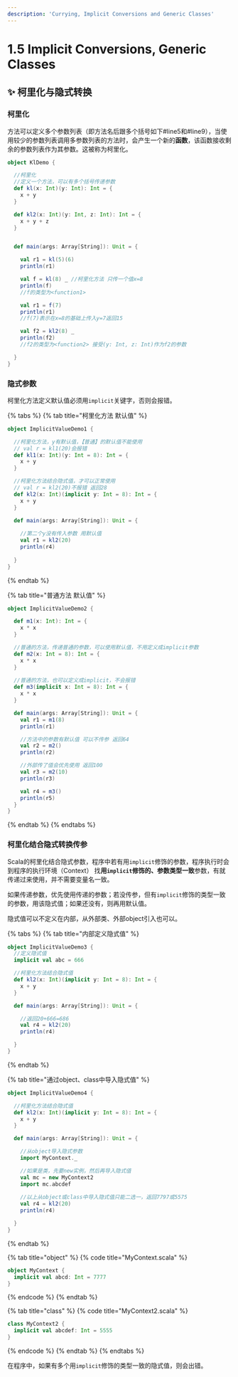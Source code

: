 ```yaml
---
description: 'Currying, Implicit Conversions and Generic Classes'
---
```


# 1.5 Implicit Conversions, Generic Classes

## ✨ 柯里化与隐式转换

### 柯里化

方法可以定义多个参数列表（即方法名后跟多个括号如下\#line5和\#line9），当使用较少的参数列表调用多参数列表的方法时，会产生一个新的**函数**，该函数接收剩余的参数列表作为其参数。这被称为柯里化。

```scala
object KlDemo {

  //柯里化
  //定义一个方法，可以有多个括号传递参数
  def kl(x: Int)(y: Int): Int = {
    x + y
  }

  def kl2(x: Int)(y: Int, z: Int): Int = {
    x + y + z
  }


  def main(args: Array[String]): Unit = {

    val r1 = kl(5)(6)
    println(r1)

    val f = kl(8) _ //柯里化方法 只传一个值x=8
    println(f)
    //f的类型为<function1>

    val r1 = f(7)
    println(r1)
    //f(7)表示在x=8的基础上传入y=7返回15

    val f2 = kl2(8) _
    println(f2)
    //f2的类型为<function2> 接受(y: Int, z: Int)作为f2的参数

  }
}
```

### 隐式参数

柯里化方法定义默认值必须用`implicit`关键字，否则会报错。

{% tabs %}
{% tab title="柯里化方法 默认值" %}
```scala
object ImplicitValueDemo1 {

  //柯里化方法，y有默认值，【普通】的默认值不能使用
  // val r = kl1(20)会报错
  def kl1(x: Int)(y: Int = 8): Int = {
    x + y
  }

  //柯里化方法结合隐式值，才可以正常使用
  // val r = kl2(20)不报错 返回28
  def kl2(x: Int)(implicit y: Int = 8): Int = {
    x + y
  }

  def main(args: Array[String]): Unit = {
  
    //第二个y没有传入参数 用默认值
    val r1 = kl2(20)
    println(r4)
    
  }
}
```
{% endtab %}

{% tab title="普通方法 默认值" %}
```scala
object ImplicitValueDemo2 {

  def m1(x: Int): Int = {
    x * x
  }

  //普通的方法，传递普通的参数，可以使用默认值，不用定义成implicit参数
  def m2(x: Int = 8): Int = {
    x * x
  }
  
  //普通的方法，也可以定义成implicit，不会报错
  def m3(implicit x: Int = 8): Int = {
    x * x
  }

  def main(args: Array[String]): Unit = {
    val r1 = m1(8)
    println(r1)

    //方法中的参数有默认值 可以不传参 返回64
    val r2 = m2()
    println(r2)

    //外部传了值会优先使用 返回100
    val r3 = m2(10)
    println(r3)

    val r4 = m3()
    println(r5)
  }
}
```
{% endtab %}
{% endtabs %}

### 柯里化结合隐式转换传参

Scala的柯里化结合隐式参数，程序中若有用`implicit`修饰的参数，程序执行时会到程序的执行环境（Context） 找**用`implicit`修饰的、参数类型一致**参数，有就传递过来使用，并不需要变量名一致。

如果传递参数，优先使用传递的参数；若没传参，但有`implicit`修饰的类型一致的参数，用该隐式值；如果还没有，则再用默认值。

隐式值可以不定义在内部，从外部类、外部object引入也可以。

{% tabs %}
{% tab title="内部定义隐式值" %}
```scala
object ImplicitValueDemo3 {
  //定义隐式值
  implicit val abc = 666

  //柯里化方法结合隐式值
  def kl2(x: Int)(implicit y: Int = 8): Int = {
    x + y
  }

  def main(args: Array[String]): Unit = {

    //返回20+666=686
    val r4 = kl2(20)
    println(r4)

  }
}
```
{% endtab %}

{% tab title="通过object、class中导入隐式值" %}
```scala
object ImplicitValueDemo4 {

  //柯里化方法结合隐式值
  def kl2(x: Int)(implicit y: Int = 8): Int = {
    x + y
  }

  def main(args: Array[String]): Unit = {

    //从object导入隐式参数
    import MyContext._

    //如果是类，先要new实例，然后再导入隐式值
    val mc = new MyContext2
    import mc.abcdef
    
    //以上从object或class中导入隐式值只能二选一，返回7797或5575
    val r4 = kl2(20)
    println(r4)

  }
}
```
{% endtab %}

{% tab title="object" %}
{% code title="MyContext.scala" %}
```scala
object MyContext {
  implicit val abcd: Int = 7777
}
```
{% endcode %}
{% endtab %}

{% tab title="class" %}
{% code title="MyContext2.scala" %}
```scala
class MyContext2 {
  implicit val abcdef: Int = 5555
}
```
{% endcode %}
{% endtab %}
{% endtabs %}

在程序中，如果有多个用`implicit`修饰的类型一致的隐式值，则会出错。

